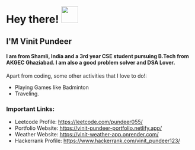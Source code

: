 # Hey there! <img src="https://raw.githubusercontent.com/igorkowalczyk/igorkowalczyk/master/src/images/wave.gif" width="45px">
## I'M Vinit Pundeer
####  I am from Shamli, India and a 3rd year CSE student pursuing B.Tech from AKGEC Ghaziabad. I am also a good problem solver and DSA Lover.
Apart from coding, some other activities that I love to do!:
 - Playing Games like Badminton
 - Traveling. 
### Important Links:
   - Leetcode Profile: https://leetcode.com/pundeer055/
   - Portfolio Website: https://vinit-pundeer-portfolio.netlify.app/
   - Weather Website: https://vinit-weather-app.onrender.com/
   - Hackerrank Profile: https://www.hackerrank.com/vinit_pundeer123/

